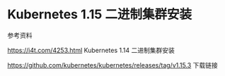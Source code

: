 # Kubernetes 1.15 二进制集群安装


参考资料

https://i4t.com/4253.html   Kubernetes 1.14 二进制集群安装

https://github.com/kubernetes/kubernetes/releases/tag/v1.15.3   下载链接
